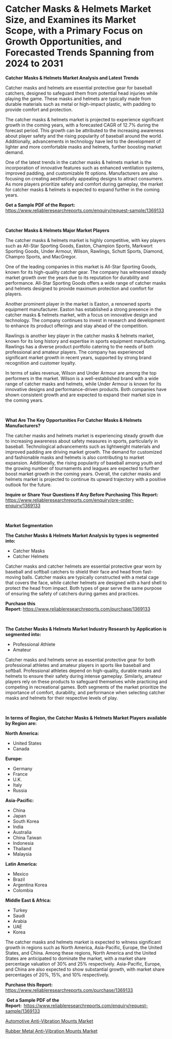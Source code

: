<p><h1>Catcher Masks & Helmets Market Size, and Examines its Market Scope, with a Primary Focus on Growth Opportunities, and Forecasted Trends Spanning from 2024 to 2031</h1></p><p><strong>Catcher Masks & Helmets Market Analysis and Latest Trends</strong></p>
<p><p>Catcher masks and helmets are essential protective gear for baseball catchers, designed to safeguard them from potential head injuries while playing the game. These masks and helmets are typically made from durable materials such as metal or high-impact plastic, with padding to provide comfort and protection.</p><p>The catcher masks & helmets market is projected to experience significant growth in the coming years, with a forecasted CAGR of 12.7% during the forecast period. This growth can be attributed to the increasing awareness about player safety and the rising popularity of baseball around the world. Additionally, advancements in technology have led to the development of lighter and more comfortable masks and helmets, further boosting market demand.</p><p>One of the latest trends in the catcher masks & helmets market is the incorporation of innovative features such as enhanced ventilation systems, improved padding, and customizable fit options. Manufacturers are also focusing on creating aesthetically appealing designs to attract consumers. As more players prioritize safety and comfort during gameplay, the market for catcher masks & helmets is expected to expand further in the coming years.</p></p>
<p><strong>Get a Sample PDF of the Report:&nbsp;</strong> <a href="https://www.reliableresearchreports.com/enquiry/request-sample/1369133">https://www.reliableresearchreports.com/enquiry/request-sample/1369133</a></p>
<p>&nbsp;</p>
<p><strong>Catcher Masks & Helmets Major Market Players</strong></p>
<p><p>The catcher masks & helmets market is highly competitive, with key players such as All-Star Sporting Goods, Easton, Champion Sports, Markwort Sporting Goods, Under Armour, Wilson, Rawlings, Schutt Sports, Diamond, Champro Sports, and MacGregor. </p><p>One of the leading companies in this market is All-Star Sporting Goods, known for its high-quality catcher gear. The company has witnessed steady market growth over the years due to its reputation for durability and performance. All-Star Sporting Goods offers a wide range of catcher masks and helmets designed to provide maximum protection and comfort for players.</p><p>Another prominent player in the market is Easton, a renowned sports equipment manufacturer. Easton has established a strong presence in the catcher masks & helmets market, with a focus on innovative design and technology. The company continues to invest in research and development to enhance its product offerings and stay ahead of the competition.</p><p>Rawlings is another key player in the catcher masks & helmets market, known for its long history and expertise in sports equipment manufacturing. Rawlings has a diverse product portfolio catering to the needs of both professional and amateur players. The company has experienced significant market growth in recent years, supported by strong brand recognition and customer loyalty.</p><p>In terms of sales revenue, Wilson and Under Armour are among the top performers in the market. Wilson is a well-established brand with a wide range of catcher masks and helmets, while Under Armour is known for its innovative designs and performance-driven products. Both companies have shown consistent growth and are expected to expand their market size in the coming years.</p></p>
<p>&nbsp;</p>
<p><strong>What Are The Key Opportunities For Catcher Masks & Helmets Manufacturers?</strong></p>
<p><p>The catcher masks and helmets market is experiencing steady growth due to increasing awareness about safety measures in sports, particularly in baseball. Technological advancements such as lightweight materials and improved padding are driving market growth. The demand for customized and fashionable masks and helmets is also contributing to market expansion. Additionally, the rising popularity of baseball among youth and the growing number of tournaments and leagues are expected to further boost market growth in the coming years. Overall, the catcher masks and helmets market is projected to continue its upward trajectory with a positive outlook for the future.</p></p>
<p><strong>Inquire or Share Your Questions If Any Before Purchasing This Report:</strong> <a href="https://www.reliableresearchreports.com/enquiry/pre-order-enquiry/1369133">https://www.reliableresearchreports.com/enquiry/pre-order-enquiry/1369133</a></p>
<p>&nbsp;</p>
<p><strong>Market Segmentation</strong></p>
<p><strong>The Catcher Masks & Helmets Market Analysis by types is segmented into:</strong></p>
<p><ul><li>Catcher Masks</li><li>Catcher Helmets</li></ul></p>
<p><p>Catcher masks and catcher helmets are essential protective gear worn by baseball and softball catchers to shield their face and head from fast-moving balls. Catcher masks are typically constructed with a metal cage that covers the face, while catcher helmets are designed with a hard shell to protect the head from impact. Both types of gear serve the same purpose of ensuring the safety of catchers during games and practices.</p></p>
<p><strong>Purchase this Report:&nbsp;</strong><a href="https://www.reliableresearchreports.com/purchase/1369133">https://www.reliableresearchreports.com/purchase/1369133</a></p>
<p>&nbsp;</p>
<p><strong>The Catcher Masks & Helmets Market Industry Research by Application is segmented into:</strong></p>
<p><ul><li>Professional Athlete</li><li>Amateur</li></ul></p>
<p><p>Catcher masks and helmets serve as essential protective gear for both professional athletes and amateur players in sports like baseball and softball. Professional athletes depend on high-quality, durable masks and helmets to ensure their safety during intense gameplay. Similarly, amateur players rely on these products to safeguard themselves while practicing and competing in recreational games. Both segments of the market prioritize the importance of comfort, durability, and performance when selecting catcher masks and helmets for their respective levels of play.</p></p>
<p>&nbsp;</p>
<p><strong>In terms of Region, the Catcher Masks & Helmets Market Players available by Region are:</strong></p>
<p>
    <p> <strong> North America: </strong>
        <ul>
            <li>United States</li>
            <li>Canada</li>
        </ul>
        </p> 
    <p> <strong> Europe: </strong>
        <ul>
            <li>Germany</li>
            <li>France</li>
            <li>U.K.</li>
            <li>Italy</li>
            <li>Russia</li>
        </ul>
        </p> 
    <p> <strong> Asia-Pacific: </strong>
        <ul>
            <li>China</li>
            <li>Japan</li>
            <li>South Korea</li>
            <li>India</li>
            <li>Australia</li>
            <li>China Taiwan</li>
            <li>Indonesia</li>
            <li>Thailand</li>
            <li>Malaysia</li>
        </ul>
        </p> 
    <p> <strong> Latin America: </strong>
        <ul>
            <li>Mexico</li>
            <li>Brazil</li>
            <li>Argentina Korea</li>
            <li>Colombia</li>
        </ul>
        </p> 
    <p> <strong> Middle East & Africa: </strong>
        <ul>
            <li>Turkey</li>
            <li>Saudi</li>
            <li>Arabia</li>
            <li>UAE</li>
            <li>Korea</li>
        </ul>
    </p>
    </p>
<p><p>The catcher masks and helmets market is expected to witness significant growth in regions such as North America, Asia-Pacific, Europe, the United States, and China. Among these regions, North America and the United States are anticipated to dominate the market, with a market share percentage valuation of 30% and 25% respectively. Asia-Pacific, Europe, and China are also expected to show substantial growth, with market share percentages of 20%, 15%, and 10% respectively.</p></p>
<p><strong>Purchase this Report: </strong><a href="https://www.reliableresearchreports.com/purchase/1369133">https://www.reliableresearchreports.com/purchase/1369133</a></p>
<p>&nbsp;<strong>Get a Sample PDF of the Report:&nbsp;&nbsp;</strong><a href="https://www.reliableresearchreports.com/enquiry/request-sample/1369133">https://www.reliableresearchreports.com/enquiry/request-sample/1369133</a></p>
<p><strong></strong></p>
<p><p><a href="https://issuu.com/reportprime-2/docs/automotive-anti-vibration-mounts-market-size-2030.">Automotive Anti-Vibration Mounts Market</a></p><p><a href="https://issuu.com/reportprime-2/docs/rubber-metal-anti-vibration-mounts-market-size-203">Rubber Metal Anti-Vibration Mounts Market</a></p></p>
